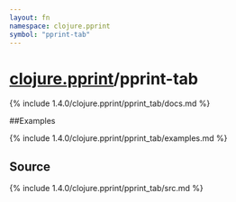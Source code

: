 ```yaml
---
layout: fn
namespace: clojure.pprint
symbol: "pprint-tab"
---
```


# [clojure.pprint](../)/pprint-tab

{% include 1.4.0/clojure.pprint/pprint_tab/docs.md %}

##Examples

{% include 1.4.0/clojure.pprint/pprint_tab/examples.md %}
## Source
{% include 1.4.0/clojure.pprint/pprint_tab/src.md %}

